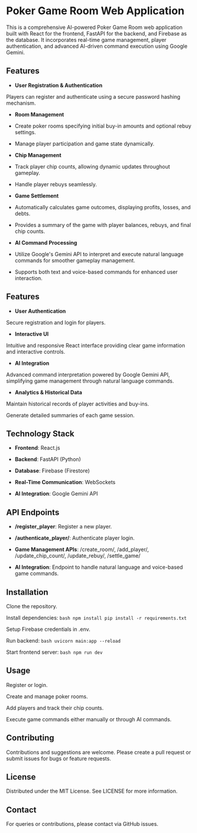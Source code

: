 # Poker Game Room Web Application

This is a comprehensive AI-powered Poker Game Room web application built with React for the frontend, FastAPI for the backend, and Firebase as the database. It incorporates real-time game management, player authentication, and advanced AI-driven command execution using Google Gemini.

## Features

- **User Registration & Authentication**

Players can register and authenticate using a secure password hashing mechanism.

- **Room Management**

- Create poker rooms specifying initial buy-in amounts and optional rebuy settings.

- Manage player participation and game state dynamically.

- **Chip Management**

- Track player chip counts, allowing dynamic updates throughout gameplay.

- Handle player rebuys seamlessly.

- **Game Settlement**

- Automatically calculates game outcomes, displaying profits, losses, and debts.

- Provides a summary of the game with player balances, rebuys, and final chip counts.

- **AI Command Processing**

- Utilize Google's Gemini API to interpret and execute natural language commands for smoother gameplay management.

- Supports both text and voice-based commands for enhanced user interaction.

## Features

- **User Authentication**

Secure registration and login for players.

- **Interactive UI**

Intuitive and responsive React interface providing clear game information and interactive controls.

- **AI Integration**

Advanced command interpretation powered by Google Gemini API, simplifying game management through natural language commands.

- **Analytics & Historical Data**

Maintain historical records of player activities and buy-ins.

Generate detailed summaries of each game session.

## Technology Stack

- **Frontend**: React.js

- **Backend**: FastAPI (Python)

- **Database**: Firebase (Firestore)

- **Real-Time Communication**: WebSockets

- **AI Integration**: Google Gemini API

## API Endpoints

- **/register_player**: Register a new player.

- **/authenticate_player/**: Authenticate player login.

- **Game Management APIs**: /create_room/, /add_player/, /update_chip_count/, /update_rebuy/, /settle_game/

- **AI Integration**: Endpoint to handle natural language and voice-based game commands.

## Installation

Clone the repository.

Install dependencies:
    ```bash
        npm install
        pip install -r requirements.txt
    ```

Setup Firebase credentials in .env.

Run backend:
    ```bash
        uvicorn main:app --reload
    ```

Start frontend server:
    ```bash
        npm run dev
    ```

## Usage
    
Register or login.

Create and manage poker rooms.

Add players and track their chip counts.

Execute game commands either manually or through AI commands.

## Contributing

Contributions and suggestions are welcome. Please create a pull request or submit issues for bugs or feature requests.

## License

Distributed under the MIT License. See LICENSE for more information.

## Contact

For queries or contributions, please contact via GitHub issues.